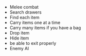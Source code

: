 * Melee combat
* Search drawers
* Find each item
* Carry items one at a time
* Carry many items if you have a bag
* Drop item
* Hide item
* be able to exit properly
* Enemy AI
